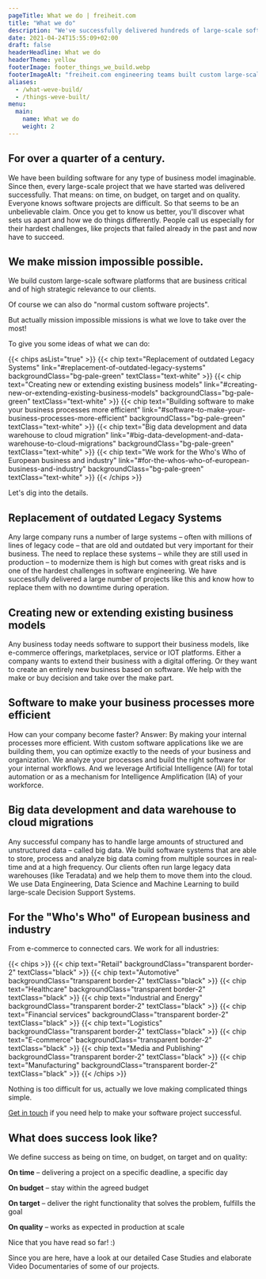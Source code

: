 ```yaml
---
pageTitle: What we do | freiheit.com
title: "What we do"
description: "We've successfully delivered hundreds of large-scale software projects. Each system is business-critical to our clients, with millions of users every day."
date: 2021-04-24T15:55:09+02:00
draft: false
headerHeadline: What we do
headerTheme: yellow
footerImage: footer_things_we_build.webp
footerImageAlt: "freiheit.com engineering teams built custom large-scale software."
aliases:
  - /what-weve-build/
  - /things-weve-built/
menu:
  main:
    name: What we do
    weight: 2
---
```


## For over a quarter of a century.

We have been building software for any type of business model imaginable. Since then, every large-scale project that we have started was delivered successfully. That means: on time, on budget, on target and on quality.
Everyone knows software projects are difficult. So that seems to be an unbelievable claim. Once you get to know us better, you'll discover what sets us apart and how we do things differently.
People call us especially for their hardest challenges, like projects that failed already in the past and now have to succeed.

## We make mission impossible possible.

We build custom large-scale software platforms that are business critical and of high strategic relevance to our clients.

Of course we can also do "normal custom software projects".

But actually mission impossible missions is what we love to take over the most!

To give you some ideas of what we can do:

{{< chips asList="true" >}}
  {{< chip text="Replacement of outdated Legacy Systems" link="#replacement-of-outdated-legacy-systems" backgroundClass="bg-pale-green" textClass="text-white" >}}
  {{< chip text="Creating new or extending existing business models" link="#creating-new-or-extending-existing-business-models" backgroundClass="bg-pale-green" textClass="text-white" >}}
  {{< chip text="Building software to make your business processes more efficient" link="#software-to-make-your-business-processes-more-efficient" backgroundClass="bg-pale-green" textClass="text-white" >}}
  {{< chip text="Big data development and data warehouse to cloud migration" link="#big-data-development-and-data-warehouse-to-cloud-migrations" backgroundClass="bg-pale-green" textClass="text-white" >}}
  {{< chip text="We work for the Who's Who of European business and industry" link="#for-the-whos-who-of-european-business-and-industry" backgroundClass="bg-pale-green" textClass="text-white" >}}
{{< /chips >}}

Let's dig into the details.

## Replacement of outdated Legacy Systems

Any large company runs a number of large systems – often with millions of lines of legacy code – that are old and outdated but very important for their business.
The need to replace these systems – while they are still used in production – to modernize them is high but comes with great risks and is one of the hardest challenges in software engineering.
We have successfully delivered a large number of projects like this and know how to replace them with no downtime during operation.

## Creating new or extending existing business models

Any business today needs software to support their business models, like e-commerce offerings, marketplaces, service or IOT platforms.
Either a company wants to extend their business with a digital offering. Or they want to create an entirely new business based on software.
We help with the make or buy decision and take over the make part.

## Software to make your business processes more efficient

How can your company become faster? Answer: By making your internal processes more efficient.
With custom software applications like we are building them, you can optimize exactly to the needs of your business and organization.
We analyze your processes and build the right software for your internal workflows. And we leverage Artificial Intelligence (AI) for total automation or as a mechanism for Intelligence Amplification (IA) of your workforce.

## Big data development and data warehouse to cloud migrations

Any successful company has to handle large amounts of structured and unstructured data – called big data.
We build software systems that are able to store, process and analyze big data coming from multiple sources in real-time and at a high frequency.
Our clients often run large legacy data warehouses (like Teradata) and we help them to move them into the cloud.
We use Data Engineering, Data Science and Machine Learning to build large-scale Decision Support Systems.

## For the "Who's Who" of European business and industry

From e-commerce to connected cars. We work for all industries:

{{< chips >}}
  {{< chip text="Retail" backgroundClass="transparent border-2" textClass="black" >}}
  {{< chip text="Automotive" backgroundClass="transparent border-2" textClass="black" >}}
  {{< chip text="Healthcare" backgroundClass="transparent border-2" textClass="black" >}}
  {{< chip text="Industrial and Energy" backgroundClass="transparent border-2" textClass="black" >}}
  {{< chip text="Financial services" backgroundClass="transparent border-2" textClass="black" >}}
  {{< chip text="Logistics" backgroundClass="transparent border-2" textClass="black" >}}
  {{< chip text="E-commerce" backgroundClass="transparent border-2" textClass="black" >}}
  {{< chip text="Media and Publishing" backgroundClass="transparent border-2" textClass="black" >}}
  {{< chip text="Manufacturing" backgroundClass="transparent border-2" textClass="black" >}}
{{< /chips >}}

Nothing is too difficult for us, actually we love making complicated things simple.

[Get in touch](/get-in-touch) if you need help to make your software project successful.

## What does success look like?

We define success as being on time, on budget, on target and on quality:

**On time** – delivering a project on a specific deadline, a specific day

**On budget** – stay within the agreed budget

**On target** – deliver the right functionality that solves the problem, fulfills the goal

**On quality** – works as expected in production at scale

Nice that you have read so far! :)

Since you are here, have a look at our detailed Case Studies and elaborate Video Documentaries of some of our projects.
